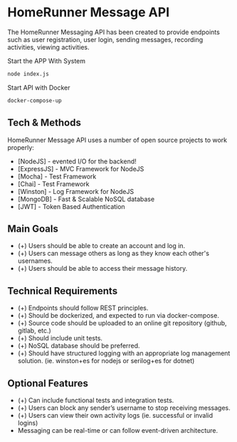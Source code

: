 # HomeRunner Message API

The HomeRunner Messaging API has been created to provide endpoints such as user registration, user login, sending messages, recording activities, viewing activities.


Start the APP With System

```sh
node index.js
```
Start API with Docker
```sh
docker-compose-up
```

## Tech & Methods

HomeRunner Message API uses a number of open source projects to work properly:

- [NodeJS] - evented I/O for the backend!
- [ExpressJS] - MVC Framework for NodeJS
- [Mocha] - Test Framework
- [Chai] - Test Framework
- [Winston] - Log Framework for NodeJS
- [MongoDB] - Fast & Scalable NoSQL database
- [JWT] - Token Based Authentication


## Main Goals
-  (+) Users should be able to create an account and log in.
-  (+) Users can message others as long as they know each other's usernames.
-  (+) Users should be able to access their message history.

## Technical Requirements
- (+) Endpoints should follow REST principles.
- (+) Should be dockerized, and expected to run via docker-compose.
- (+) Source code should be uploaded to an online git repository (github, gitlab, etc.)
- (+) Should include unit tests.
- (+) NoSQL database should be preferred.
- (+) Should have structured logging with an appropriate log management solution. (ie. winston+es for nodejs
or serilog+es for dotnet)

## Optional Features
-  (+) Can include functional tests and integration tests.
-  (+) Users can block any sender’s username to stop receiving messages.
-  (+) Users can view their own activity logs (ie. successful or invalid logins)
-  Messaging can be real-time or can follow event-driven architecture.